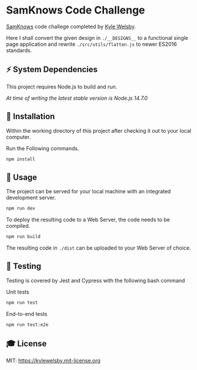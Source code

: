# SamKnows Code Challenge

[SamKnows](https://samknows.com/careers/) code challege completed by [Kyle Welsby](https://github.com/kylewelsby).

Here I shall convert the given design in `./__DESIGNS__` to a functional single page application and rewrite `./src/utils/flatten.js` to newer ES2016 standards. 

## ⚡️ System Dependencies
This project requires Node.js to build and run.

_At time of writing the latest stable version is Node.js 14.7.0_

## 🎲 Installation

Within the working directory of this project after checking it out to your local computer. 

Run the Following commands.

```bash
npm install
```

## 🎯 Usage

The project can be served for your local machine with an integrated development server.

```bash
npm run dev
```

To deploy the resulting code to a Web Server, the code needs to be compiled.

```bash
npm run build
```

The resulting code in `./dist` can be uploaded to your Web Server of choice. 

## 🤖 Testing

Testing is covered by Jest and Cypress with the following bash command

Unit tests
```bash
npm run test
```

End-to-end tests
```bash
npm run test:e2e
```


## 🎓 License

MIT: https://kylewelsby.mit-license.org
